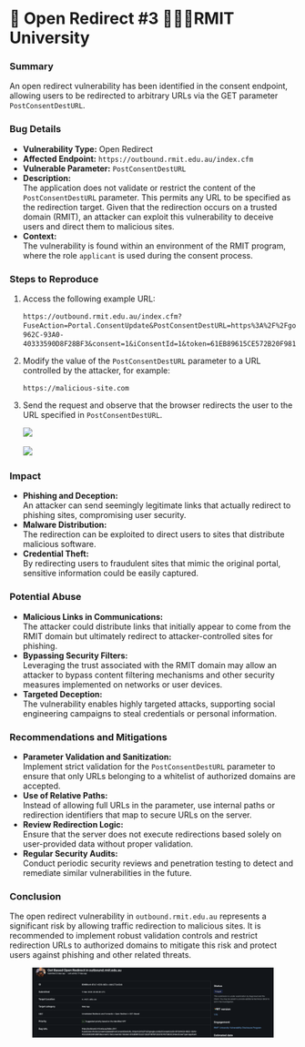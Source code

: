 # 🎒 Open Redirect #3 👩🏻‍🎓RMIT University

### Summary

An open redirect vulnerability has been identified in the consent endpoint, allowing users to be redirected to arbitrary URLs via the GET parameter `PostConsentDestURL`.

### Bug Details

* **Vulnerability Type:** Open Redirect
* **Affected Endpoint:** `https://outbound.rmit.edu.au/index.cfm`
* **Vulnerable Parameter:** `PostConsentDestURL`
* **Description:**\
  The application does not validate or restrict the content of the `PostConsentDestURL` parameter. This permits any URL to be specified as the redirection target. Given that the redirection occurs on a trusted domain (RMIT), an attacker can exploit this vulnerability to deceive users and direct them to malicious sites.
* **Context:**\
  The vulnerability is found within an environment of the RMIT program, where the role `applicant` is used during the consent process.

### Steps to Reproduce

1.  Access the following example URL:

    ```
    https://outbound.rmit.edu.au/index.cfm?FuseAction=Portal.ConsentUpdate&PostConsentDestURL=https%3A%2F%2Fgoogle.com&chConsentUUID=5F534AC6-962C-93A0-40333590D8F28BF3&consent=1&iConsentId=1&token=61EB89615CE572B20F981BF3DE91E14075B03C5A&vchUserType=applicant
    ```
2.  Modify the value of the `PostConsentDestURL` parameter to a URL controlled by the attacker, for example:

    ```
    https://malicious-site.com
    ```
3.  Send the request and observe that the browser redirects the user to the URL specified in `PostConsentDestURL`.

    ![](https://bugcrowd.com/engagements/rmit-university-vdp-pro/submissions/89400ce4-07a7-4156-b63c-cbdc271e42eb/attachments/7d341549-980e-4020-99e2-c50642916d5e)

    ![](https://bugcrowd.com/engagements/rmit-university-vdp-pro/submissions/89400ce4-07a7-4156-b63c-cbdc271e42eb/attachments/4ddf6e4f-66f4-4db5-9ae6-3fc68eefacc3)

### Impact

* **Phishing and Deception:**\
  An attacker can send seemingly legitimate links that actually redirect to phishing sites, compromising user security.
* **Malware Distribution:**\
  The redirection can be exploited to direct users to sites that distribute malicious software.
* **Credential Theft:**\
  By redirecting users to fraudulent sites that mimic the original portal, sensitive information could be easily captured.

### Potential Abuse

* **Malicious Links in Communications:**\
  The attacker could distribute links that initially appear to come from the RMIT domain but ultimately redirect to attacker-controlled sites for phishing.
* **Bypassing Security Filters:**\
  Leveraging the trust associated with the RMIT domain may allow an attacker to bypass content filtering mechanisms and other security measures implemented on networks or user devices.
* **Targeted Deception:**\
  The vulnerability enables highly targeted attacks, supporting social engineering campaigns to steal credentials or personal information.

### Recommendations and Mitigations

* **Parameter Validation and Sanitization:**\
  Implement strict validation for the `PostConsentDestURL` parameter to ensure that only URLs belonging to a whitelist of authorized domains are accepted.
* **Use of Relative Paths:**\
  Instead of allowing full URLs in the parameter, use internal paths or redirection identifiers that map to secure URLs on the server.
* **Review Redirection Logic:**\
  Ensure that the server does not execute redirections based solely on user-provided data without proper validation.
* **Regular Security Audits:**\
  Conduct periodic security reviews and penetration testing to detect and remediate similar vulnerabilities in the future.

### Conclusion

The open redirect vulnerability in `outbound.rmit.edu.au` represents a significant risk by allowing traffic redirection to malicious sites. It is recommended to implement robust validation controls and restrict redirection URLs to authorized domains to mitigate this risk and protect users against phishing and other related threats.

<figure><img src="../.gitbook/assets/Screenshot 2025-04-03 at 05.54.48.png" alt=""><figcaption></figcaption></figure>
